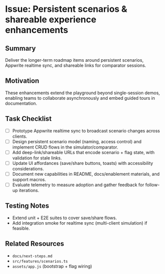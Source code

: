 # Issue: Persistent scenarios & shareable experience enhancements

## Summary
Deliver the longer-term roadmap items around persistent scenarios, Appwrite realtime sync, and shareable links for comparator sessions.

## Motivation
These enhancements extend the playground beyond single-session demos, enabling teams to collaborate asynchronously and embed guided tours in documentation.

## Task Checklist
- [ ] Prototype Appwrite realtime sync to broadcast scenario changes across clients.
- [ ] Design persistent scenario model (naming, access control) and implement CRUD flows in the simulator/comparator.
- [ ] Add deep-link/shareable URLs that encode scenario + flag state, with validation for stale links.
- [ ] Update UI affordances (save/share buttons, toasts) with accessibility considerations.
- [ ] Document new capabilities in README, docs/enablement materials, and support macros.
- [ ] Evaluate telemetry to measure adoption and gather feedback for follow-up iterations.

## Testing Notes
- Extend unit + E2E suites to cover save/share flows.
- Add integration smoke for realtime sync (multi-client simulation) if feasible.

## Related Resources
- `docs/next-steps.md`
- `src/features/scenarios.ts`
- `assets/app.js` (bootstrap + flag wiring)
